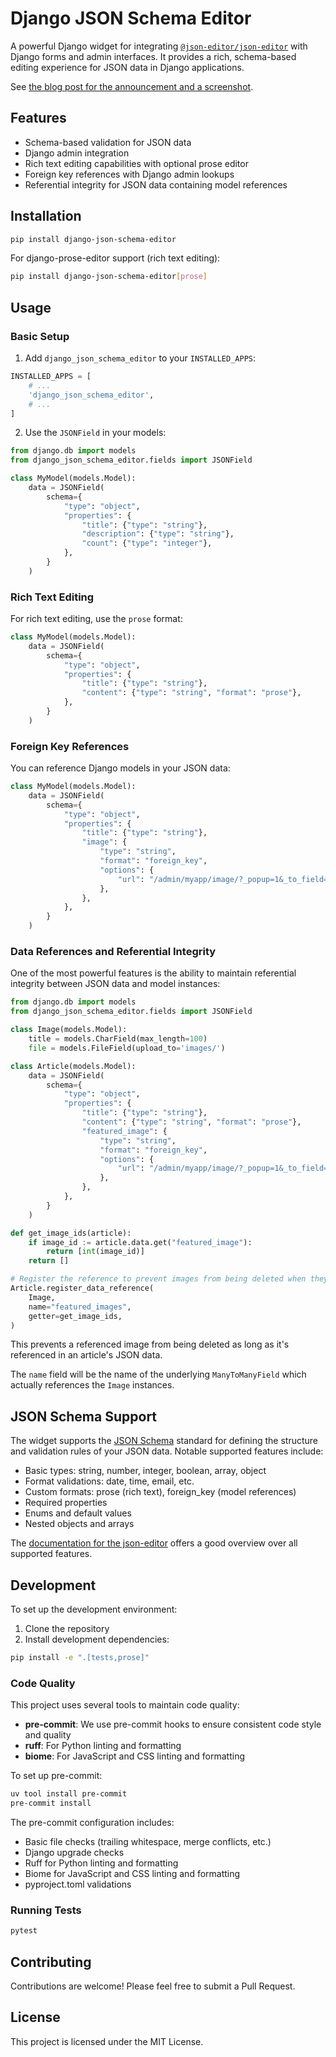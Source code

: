 # Django JSON Schema Editor

A powerful Django widget for integrating [`@json-editor/json-editor`](https://www.npmjs.com/package/@json-editor/json-editor) with Django forms and admin interfaces. It provides a rich, schema-based editing experience for JSON data in Django applications.

See [the blog post for the announcement and a screenshot](https://406.ch/writing/django-json-schema-editor/).

## Features

- Schema-based validation for JSON data
- Django admin integration
- Rich text editing capabilities with optional prose editor
- Foreign key references with Django admin lookups
- Referential integrity for JSON data containing model references

## Installation

```bash
pip install django-json-schema-editor
```

For django-prose-editor support (rich text editing):

```bash
pip install django-json-schema-editor[prose]
```

## Usage

### Basic Setup

1. Add `django_json_schema_editor` to your `INSTALLED_APPS`:

```python
INSTALLED_APPS = [
    # ...
    'django_json_schema_editor',
    # ...
]
```

2. Use the `JSONField` in your models:

```python
from django.db import models
from django_json_schema_editor.fields import JSONField

class MyModel(models.Model):
    data = JSONField(
        schema={
            "type": "object",
            "properties": {
                "title": {"type": "string"},
                "description": {"type": "string"},
                "count": {"type": "integer"},
            },
        }
    )
```

### Rich Text Editing

For rich text editing, use the `prose` format:

```python
class MyModel(models.Model):
    data = JSONField(
        schema={
            "type": "object",
            "properties": {
                "title": {"type": "string"},
                "content": {"type": "string", "format": "prose"},
            },
        }
    )
```

### Foreign Key References

You can reference Django models in your JSON data:

```python
class MyModel(models.Model):
    data = JSONField(
        schema={
            "type": "object",
            "properties": {
                "title": {"type": "string"},
                "image": {
                    "type": "string",
                    "format": "foreign_key",
                    "options": {
                        "url": "/admin/myapp/image/?_popup=1&_to_field=id",
                    },
                },
            },
        }
    )
```

### Data References and Referential Integrity

One of the most powerful features is the ability to maintain referential integrity between JSON data and model instances:

```python
from django.db import models
from django_json_schema_editor.fields import JSONField

class Image(models.Model):
    title = models.CharField(max_length=100)
    file = models.FileField(upload_to='images/')

class Article(models.Model):
    data = JSONField(
        schema={
            "type": "object",
            "properties": {
                "title": {"type": "string"},
                "content": {"type": "string", "format": "prose"},
                "featured_image": {
                    "type": "string",
                    "format": "foreign_key",
                    "options": {
                        "url": "/admin/myapp/image/?_popup=1&_to_field=id",
                    },
                },
            },
        }
    )

def get_image_ids(article):
    if image_id := article.data.get("featured_image"):
        return [int(image_id)]
    return []

# Register the reference to prevent images from being deleted when they're referenced
Article.register_data_reference(
    Image,
    name="featured_images",
    getter=get_image_ids,
)
```

This prevents a referenced image from being deleted as long as it's referenced in an article's JSON data.

The `name` field will be the name of the underlying `ManyToManyField` which actually references the `Image` instances.

## JSON Schema Support

The widget supports the [JSON Schema](https://json-schema.org/) standard for defining the structure and validation rules of your JSON data. Notable supported features include:

- Basic types: string, number, integer, boolean, array, object
- Format validations: date, time, email, etc.
- Custom formats: prose (rich text), foreign_key (model references)
- Required properties
- Enums and default values
- Nested objects and arrays

The [documentation for the json-editor](https://www.npmjs.com/package/@json-editor/json-editor) offers a good overview over all supported features.

## Development

To set up the development environment:

1. Clone the repository
2. Install development dependencies:

```bash
pip install -e ".[tests,prose]"
```

### Code Quality

This project uses several tools to maintain code quality:

- **pre-commit**: We use pre-commit hooks to ensure consistent code style and quality
- **ruff**: For Python linting and formatting
- **biome**: For JavaScript and CSS linting and formatting

To set up pre-commit:

```bash
uv tool install pre-commit
pre-commit install
```

The pre-commit configuration includes:
- Basic file checks (trailing whitespace, merge conflicts, etc.)
- Django upgrade checks
- Ruff for Python linting and formatting
- Biome for JavaScript and CSS linting and formatting
- pyproject.toml validations

### Running Tests

```bash
pytest
```

## Contributing

Contributions are welcome! Please feel free to submit a Pull Request.

## License

This project is licensed under the MIT License.
